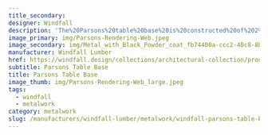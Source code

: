 ```yaml
---
title_secondary:
designer: Windfall
description: 'The%20Parsons%20table%20base%20is%20constructed%20of%202%u201D%20square%20tube%20steel%A0and%20angle%20iron%A0to%20create%20a%20fully%20welded%20perimeter%20frame.%20This%20table%20is%20available%20in%20two%20heights%20-%2027%u201D%20or%2032%u201D.%20For%20this%20design%20the%20tabletop%20sits%20flush%20with%20the%20edge-the%20perimeter%20frame%20for%20a%20clean%2C%20minimalist%20look.%20The%20Parsons%20table%A0base%20is%20available%20in%20natural%20steel%20with%20clear%20coat%2C%20Anthracite%20gray%20powder%20coat%2C%20black%20powder%20coat%20and%20Penetrol%20oil.%20Custom%20colors%20are%20available.%20%A0Our%20metalwork%20is%20made%20to%20order%20in%20Olympia%2C%20Washington.%20Samples%20unavailable%20at%20this%20time.'
image_primary: img/Parsons-Rendering-Web.jpeg
image_secondary: img/Metal_with_Black_Powder_coat_fb74400a-ccc2-40c8-8b53-5290c172679a_1024x1024.jpg
manufacturer: Windfall Lumber
href: https://windfall.design/collections/architectural-collection/products/architectural-parsons-table-base
subtitle: Parsons Table Base
title: Parsons Table Base
image_thumb: img/Parsons-Rendering-Web_large.jpeg
tags:
  - windfall
  - metalwork
category: metalwork
slug: /manufacturers/windfall-lumber/metalwork/windfall-parsons-table-base
---
```

